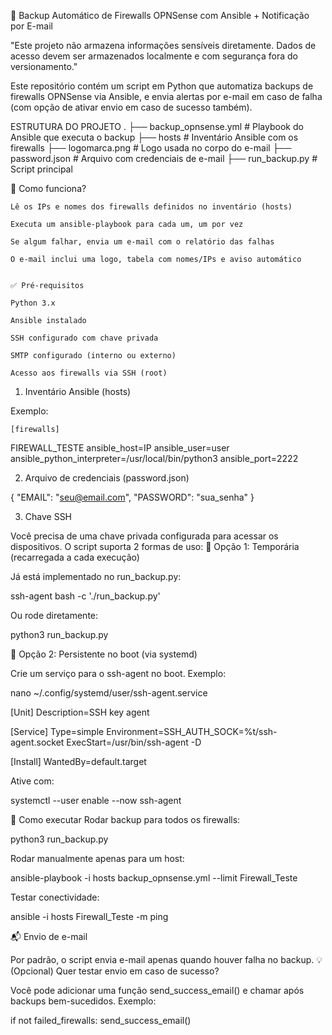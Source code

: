 🔐 Backup Automático de Firewalls OPNSense com Ansible + Notificação por E-mail






"Este projeto não armazena informações sensíveis diretamente. Dados de acesso devem ser armazenados localmente e com segurança fora do versionamento."








Este repositório contém um script em Python que automatiza backups de firewalls OPNSense via Ansible, e envia alertas por e-mail em caso de falha (com opção de ativar envio em caso de sucesso também).

ESTRUTURA DO PROJETO
.
├── backup_opnsense.yml        # Playbook do Ansible que executa o backup
├── hosts                      # Inventário Ansible com os firewalls
├── logomarca.png              # Logo usada no corpo do e-mail
├── password.json              # Arquivo com credenciais de e-mail
├── run_backup.py              # Script principal


🚀 Como funciona?

    Lê os IPs e nomes dos firewalls definidos no inventário (hosts)

    Executa um ansible-playbook para cada um, um por vez

    Se algum falhar, envia um e-mail com o relatório das falhas

    O e-mail inclui uma logo, tabela com nomes/IPs e aviso automático


    ✅ Pré-requisitos

    Python 3.x

    Ansible instalado

    SSH configurado com chave privada

    SMTP configurado (interno ou externo)

    Acesso aos firewalls via SSH (root)

1. Inventário Ansible (hosts)

Exemplo:

    [firewalls]
FIREWALL_TESTE ansible_host=IP ansible_user=user ansible_python_interpreter=/usr/local/bin/python3 ansible_port=2222



2. Arquivo de credenciais (password.json)

{
  "EMAIL": "seu@email.com",
  "PASSWORD": "sua_senha"
}



3. Chave SSH

Você precisa de uma chave privada configurada para acessar os dispositivos. O script suporta 2 formas de uso:
🔁 Opção 1: Temporária (recarregada a cada execução)

Já está implementado no run_backup.py:

ssh-agent bash -c './run_backup.py'

Ou rode diretamente:

python3 run_backup.py

💾 Opção 2: Persistente no boot (via systemd)

Crie um serviço para o ssh-agent no boot. Exemplo:

nano ~/.config/systemd/user/ssh-agent.service

[Unit]
Description=SSH key agent

[Service]
Type=simple
Environment=SSH_AUTH_SOCK=%t/ssh-agent.socket
ExecStart=/usr/bin/ssh-agent -D

[Install]
WantedBy=default.target

Ative com:

systemctl --user enable --now ssh-agent

🧪 Como executar
Rodar backup para todos os firewalls:

python3 run_backup.py

Rodar manualmente apenas para um host:

ansible-playbook -i hosts backup_opnsense.yml --limit Firewall_Teste

Testar conectividade:

ansible -i hosts Firewall_Teste -m ping

📬 Envio de e-mail

Por padrão, o script envia e-mail apenas quando houver falha no backup.
💡 (Opcional) Quer testar envio em caso de sucesso?

Você pode adicionar uma função send_success_email() e chamar após backups bem-sucedidos. Exemplo:

if not failed_firewalls:
    send_success_email()
